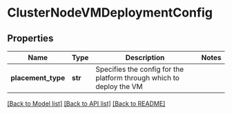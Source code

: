# ClusterNodeVMDeploymentConfig

## Properties
Name | Type | Description | Notes
------------ | ------------- | ------------- | -------------
**placement_type** | **str** | Specifies the config for the platform through which to deploy the VM  | 

[[Back to Model list]](../README.md#documentation-for-models) [[Back to API list]](../README.md#documentation-for-api-endpoints) [[Back to README]](../README.md)

